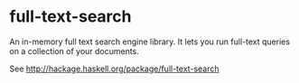 # full-text-search
An in-memory full text search engine library. It lets you run full-text queries on a collection of your documents.

See http://hackage.haskell.org/package/full-text-search
